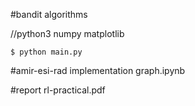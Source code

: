 #bandit algorithms

//python3 numpy matplotlib 

```
$ python main.py
```

#amir-esi-rad implementation
graph.ipynb


#report
rl-practical.pdf
